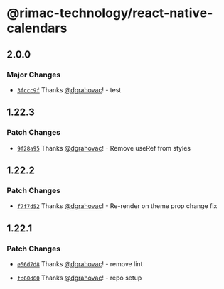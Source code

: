 # @rimac-technology/react-native-calendars

## 2.0.0

### Major Changes

- [`3fccc9f`](https://github.com/rimac-energy/react-native-calendars/commit/3fccc9fa57fef7994b2ba030e9a71e03f7d2e01c) Thanks [@dgrahovac](https://github.com/dgrahovac)! - test

## 1.22.3

### Patch Changes

- [`9f28a95`](https://github.com/rimac-energy/react-native-calendars/commit/9f28a95b0396fdf7a487e68b2262ade4548134ed) Thanks [@dgrahovac](https://github.com/dgrahovac)! - Remove useRef from styles

## 1.22.2

### Patch Changes

- [`f7f7d52`](https://github.com/rimac-energy/react-native-calendars/commit/f7f7d5272c8b0393858babeae6d14578d70d6dbc) Thanks [@dgrahovac](https://github.com/dgrahovac)! - Re-render on theme prop change fix

## 1.22.1

### Patch Changes

- [`e56d7d8`](https://github.com/rimac-energy/react-native-calendars/commit/e56d7d845789fe82bd62fd5b5e1d958fd8b0ac54) Thanks [@dgrahovac](https://github.com/dgrahovac)! - remove lint

- [`fd60d60`](https://github.com/rimac-energy/react-native-calendars/commit/fd60d60c7826c4fc1365790f951c29251473e603) Thanks [@dgrahovac](https://github.com/dgrahovac)! - repo setup
